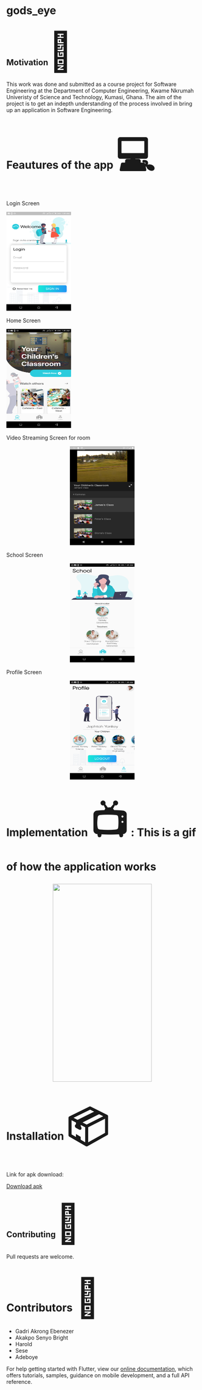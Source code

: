 # gods_eye

<h2> Motivation<span style='font-size:100px;'>&#127775;</span></h2>	
<p>
This work was done and submitted as a course project for Software Engineering at the Department of Computer Engineering, Kwame Nkrumah Univeristy of Science and Technology, Kumasi, Ghana. The aim of the project is to get an indepth understanding of the process involved in bring up an application in Software Engineering.
</p>

# Feautures of the app <span style='font-size:100px;'>&#128187;</span>

Login Screen <p><img src="Images/Login.png" width="170" height="260"></p>
Home Screen <p align="left"><img src="Images/Home.png" width="170" height="260"></p>
Video Streaming Screen for room <p align="center"><img src="Images/Video1.png" width="170" height="260"></p>
School Screen <p align="center"><img src="Images/School.png" width="170" height="260"></p>
Profile Screen <p align="center"><img src="Images/Profile.png" width="170" height="260"></p>

# Implementation <span style='font-size:100px;'>&#128250;</span> : This is a gif of how the application works <p align="center"><img src="Images/1.gif" width="260" height="520"></p>

# Installation <span style='font-size:100px;'>&#x1f4e6;</span>
Link for apk download:

[Download apk](https://drive.google.com/drive/folders/1b-KLGeTix7BETogW2dMrxOh1K5Faqqvm)

<h2>Contributing<span style='font-size:100px;'>&#127873;</span></h2>
<p>Pull requests are welcome.</p>

# Contributors <span style='font-size:100px;'>&#x1F4D3;</span>
* Gadri Akrong Ebenezer
* Akakpo Senyo Bright
* Harold
* Sese
* Adeboye


For help getting started with Flutter, view our
[online documentation](https://flutter.dev/docs), which offers tutorials,
samples, guidance on mobile development, and a full API reference.
